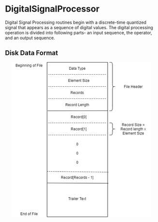 # DigitalSignalProcessor

Digital Signal Processing routines begin with a discrete-time quantized signal that appears as a sequence of digital values. The digital processing operation is divided into following parts- an input sequence, the operator, and an output sequence.

## Disk Data Format

<p align="center">
<img src="https://raw.githubusercontent.com/devthepenguin/DigitalSignalProcessor/master/resources/DSPDiskDataFormat.png" alt="" align="centre">
</p>
